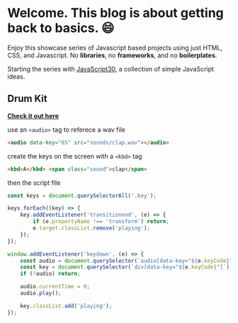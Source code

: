 # Welcome. This blog is about getting back to basics. :smile:

Enjoy this showcase series of Javascript based projects using just HTML, CSS, and Javascript. No **libraries**, no **frameworks**, and no **boilerplates**.

Starting the series with [JavaScript30](https://javascript30.com/), a collection of simple JavaScript ideas.

## Drum Kit

[**Check it out here**](./drum-kit/index.html)

use an `<audio>` tag to referece a wav file

```html
<audio data-key="65" src="sounds/clap.wav"></audio>
```

create the keys on the screen with a `<kbd>` tag

```html
<kbd>A</kbd> <span class="sound">clap</span>
```

then the script file

```javascript
const keys = document.querySelectorAll('.key');

keys.forEach((key) => {
    key.addEventListener('transitionend', (e) => {
        if (e.propertyName !== 'transform') return;
        e.target.classList.remove('playing');
    });
});

window.addEventListener('keydown', (e) => {
    const audio = document.querySelector(`audio[data-key="${e.keyCode}"]`);
    const key = document.querySelector(`div[data-key="${e.keyCode}"]`);
    if (!audio) return;

    audio.currentTime = 0;
    audio.play();

    key.classList.add('playing');
});
```
